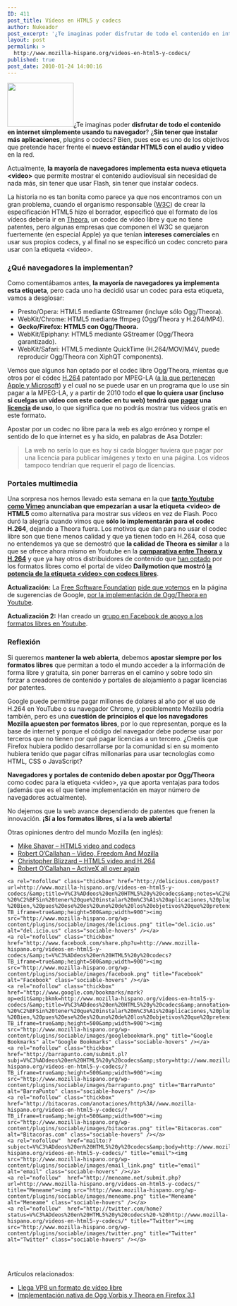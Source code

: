 ```yaml
---
ID: 411
post_title: Vídeos en HTML5 y codecs
author: Nukeador
post_excerpt: '¿Te imaginas poder disfrutar de todo el contenido en internet simplemente usando tu navegador? ¿Sin tener que instalar más aplicaciones, plugins o codecs? Bien, pues ese es uno de los objetivos que pretende hacer frente el nuevo estándar HTML5 con el audio y vídeo en la red. Actualmente, la mayoría de navegadores implementa esta nueva [...]'
layout: post
permalink: >
  http://www.mozilla-hispano.org/videos-en-html5-y-codecs/
published: true
post_date: 2010-01-24 14:00:16
---
```

<p><a href="http://www.mozilla-hispano.org/wp-content/uploads/Ogg-Theora1.jpg"><img class="alignright size-full wp-image-968" title="Ogg Theora" src="http://www.mozilla-hispano.org/wp-content/uploads/Ogg-Theora1.jpg" alt="" width="150" height="100" /></a>¿Te imaginas poder <strong>disfrutar de todo el contenido en internet simplemente usando tu navegador</strong>? ¿<strong>Sin tener que instalar más aplicaciones</strong>, plugins o codecs? Bien, pues ese es uno de los objetivos que pretende hacer frente el <strong>nuevo estándar HTML5 con el audio y vídeo</strong> en la red.</p>
<p>Actualmente, <strong>la mayoría de navegadores implementa esta nueva etiqueta &lt;video&gt;</strong> que permite mostrar el contenido audiovisual sin necesidad de nada más, sin tener que usar Flash, sin tener que instalar codecs.</p>
<p>La historia no es tan bonita como parece ya que nos encontramos con un gran problema, cuando el organismo responsable (<a href="http://www.w3.org/">W3C</a>) de crear la especificación HTML5 hizo el borrador, especificó que el formato de los vídeos debería ir en <a href="http://es.wikipedia.org/wiki/Theora">Theora</a>, un codec de vídeo libre y que no tiene patentes, pero algunas empresas que componen el W3C se quejaron fuertemente (en especial Apple) ya que tenían <strong>intereses comerciales</strong> en usar sus propios codecs, y al final no se especificó un codec concreto para usar con la etiqueta &lt;video&gt;.</p>
<h3><span id="more-962"></span>¿Qué navegadores la implementan?</h3>
<p>Como comentábamos antes, <strong>la mayoría de navegadores ya implementa esta etiqueta</strong>, pero cada uno ha decidió usar un codec para esta etiqueta, vamos a desglosar:</p>
<ul>
<li>Presto/Opera: HTML5 mediante GStreamer (incluye sólo Ogg/Theora).</li>
<li>WebKit/Chrome: HTML5 mediante ffmpeg (Ogg/Theora y H.264/MP4).</li>
<li><strong>Gecko/Firefox: HTML5 con Ogg/Theora.</strong></li>
<li>WebKit/Epiphany: HTML5 mediante GStreamer (Ogg/Theora garantizado).</li>
<li>WebKit/Safari: HTML5 mediante QuickTime (H.264/MOV/M4V, puede reproducir Ogg/Theora con XiphQT components).</li>
</ul>
<p>Vemos que algunos han optado por el codec libre Ogg/Theora, mientas que otros por el códec <a href="http://es.wikipedia.org/wiki/H.264">H.264</a> patentado por MPEG-LA (<a href="http://www.mpegla.com/main/programs/AVC/Pages/Licensors.aspx">a la que pertenecen Apple y Microsoft</a>) y el cual no se puede usar en un programa que lo use sin pagar a la MPEG-LA, y a partir de 2010 todo <strong>el que lo quiera usar (incluso si cuelgas un vídeo con este codec en tu web) tendrá que <a href="http://www.streaminglearningcenter.com/articles/h264-royalties-what-you-need-to-know.html">pagar</a> una <a href="http://www.streamingmedia.com/article.asp?id=11011">licencia</a> de uso</strong>, lo que significa que no podrás mostrar tus vídeos gratis en este formato.</p>
<p>Apostar por un codec no libre para la web es algo erróneo y rompe el sentido de lo que internet es y ha sido, en palabras de Asa Dotzler:</p>
<blockquote><p>La web no sería lo que es hoy si cada blogger tuviera que pagar por una licencia para publicar imágenes y texto en una página. Los vídeos tampoco tendrían que requerir el pago de licencias.</p></blockquote>
<h3>Portales multimedia</h3>
<p>Una sorpresa nos hemos llevado esta semana en la que <strong><a href="http://youtube-global.blogspot.com/2010/01/-youtube-html5-supported.html">tanto Youtube</a> <a href="http://vimeo.com/blog%3A268">como Vimeo</a> anunciaban que empezarían a usar la etiqueta &lt;video&gt; de HTML5</strong> como alternativa para mostrar sus vídeos en vez de Flash. Poco duró la alegría cuando vimos que <strong>sólo lo implementarán para el codec H.264</strong>, dejando a Theora fuera. Los motivos que dan para no usar el codec libre son que tiene menos calidad y que ya tienen todo en H.264, cosa que no entendemos ya que se demostró que <strong>la calidad de Theora es similar</strong> a la que se ofrece ahora mismo en Youtube en la <strong><a href="http://people.xiph.org/~greg/video/ytcompare/comparison.html">comparativa entre Theora y H.264</a></strong> y que ya hay otros distribuidores de contenido que <a href="http://blog.dailymotion.com/2009/05/27/watch-videowithout-flash/">han optado</a> por los formatos libres como el portal de vídeo <strong>Dailymotion que mostró <a href="http://www.dailymotion.com/openvideodemo/">la potencia de la etiqueta &lt;video&gt; con codecs libres</a></strong>.</p>
<p><strong>Actualización:</strong> La <a href="http://www.fsf.org">Free Software Foundation</a> <a href="http://www.fsf.org/blogs/community/youtube-ogg">pide que votemos</a> en la página de sugerencias de Google, <a href="http://productideas.appspot.com/#9/e=3d60a&amp;t=ogg">por la implementación de Ogg/Theora en Youtube</a>.</p>
<p><strong>Actualización 2:</strong> Han creado un <a href="http://www.facebook.com/group.php?gid=431356585522">grupo en Facebook de apoyo a los formatos libres en Youtube</a>.</p>
<h3>Reflexión</h3>
<p>Si queremos <strong>mantener la web abierta</strong>, debemos <strong>apostar siempre por los formatos libres</strong> que permitan a todo el mundo acceder a la información de forma libre y gratuita, sin poner barreras en el camino y sobre todo sin forzar a creadores de contenido y portales de alojamiento a pagar licencias por patentes.</p>
<p>Google puede permitirse pagar millones de dolares al año por el uso de H.264 en YouTube o su navegador Chrome, y posiblemente Mozilla podría también, pero es una <strong>cuestión de principios el que los navegadores Mozilla apuesten por formatos libres</strong>, por lo que representan, porque es la base de internet y porque el código del navegador debe poderse usar por terceros que no tienen por qué pagar licencias a un tercero. ¿Creéis que Firefox hubiera podido desarrollarse por la comunidad si en su momento hubiera tenido que pagar cifras millonarias para usar tecnologías como HTML, CSS o JavaScript?</p>
<p><strong>Navegadores y portales de contenido deben apostar por Ogg/Theora</strong> como codec para la etiqueta &lt;video&gt;, ya que aporta ventajas para todos (además que es el que tiene implementación en mayor número de navegadores actualmente).</p>
<p>No dejemos que la web avance dependiendo de patentes que frenen la innovación. <strong>¡Sí a los formatos libres, sí a la web abierta!</strong></p>
<p>Otras opiniones dentro del mundo Mozilla (en inglés):</p>
<ul>
<li><a href="http://shaver.off.net/diary/2010/01/23/html5-video-and-codecs/">Mike Shaver &#8211; HTML5 video and codecs</a></li>
<li><a href="http://weblogs.mozillazine.org/roc/archives/2010/01/video_freedom_a.html">Robert O&#8217;Callahan &#8211; Video, Freedom And Mozilla</a></li>
<li><a href="http://www.0xdeadbeef.com/weblog/2010/01/html5-video-and-h-264-what-history-tells-us-and-why-were-standing-with-the-web/">Christopher Blizzard &#8211; HTML5 video and H.264</a></li>
<li><a href="http://weblogs.mozillazine.org/roc/archives/2010/01/activex_all_ove.html">Robert O&#8217;Callahan &#8211; ActiveX all over again</a></li>
</ul>




	<a rel="nofollow" class="thickbox" href="http://delicious.com/post?url=http://www.mozilla-hispano.org/videos-en-html5-y-codecs/&amp;title=V%C3%ADdeos%20en%20HTML5%20y%20codecs&amp;notes=%C2%BFTe%20imaginas%20poder%20disfrutar%20de%20todo%20el%20contenido%20en%20internet%20simplemente%20usando%20tu%20navegador?%20%C2%BFSin%20tener%20que%20instalar%20m%C3%A1s%20aplicaciones,%20plugins%20o%20codecs?%20Bien,%20pues%20ese%20es%20uno%20de%20los%20objetivos%20que%20pretende%20hacer%20frente%20el%20nuevo%20est%C3%A1ndar%20HTML5%20co?TB_iframe=true&amp;height=500&amp;width=900"><img src="http://www.mozilla-hispano.org/wp-content/plugins/sociable/images/delicious.png" title="del.icio.us" alt="del.icio.us" class="sociable-hovers" /></a>
	<a rel="nofollow" class="thickbox" href="http://www.facebook.com/share.php?u=http://www.mozilla-hispano.org/videos-en-html5-y-codecs/&amp;t=V%C3%ADdeos%20en%20HTML5%20y%20codecs?TB_iframe=true&amp;height=500&amp;width=900"><img src="http://www.mozilla-hispano.org/wp-content/plugins/sociable/images/facebook.png" title="Facebook" alt="Facebook" class="sociable-hovers" /></a>
	<a rel="nofollow" class="thickbox" href="http://www.google.com/bookmarks/mark?op=edit&amp;bkmk=http://www.mozilla-hispano.org/videos-en-html5-y-codecs/&amp;title=V%C3%ADdeos%20en%20HTML5%20y%20codecs&amp;annotation=%C2%BFTe%20imaginas%20poder%20disfrutar%20de%20todo%20el%20contenido%20en%20internet%20simplemente%20usando%20tu%20navegador?%20%C2%BFSin%20tener%20que%20instalar%20m%C3%A1s%20aplicaciones,%20plugins%20o%20codecs?%20Bien,%20pues%20ese%20es%20uno%20de%20los%20objetivos%20que%20pretende%20hacer%20frente%20el%20nuevo%20est%C3%A1ndar%20HTML5%20co?TB_iframe=true&amp;height=500&amp;width=900"><img src="http://www.mozilla-hispano.org/wp-content/plugins/sociable/images/googlebookmark.png" title="Google Bookmarks" alt="Google Bookmarks" class="sociable-hovers" /></a>
	<a rel="nofollow" class="thickbox" href="http://barrapunto.com/submit.pl?subj=V%C3%ADdeos%20en%20HTML5%20y%20codecs&amp;story=http://www.mozilla-hispano.org/videos-en-html5-y-codecs/?TB_iframe=true&amp;height=500&amp;width=900"><img src="http://www.mozilla-hispano.org/wp-content/plugins/sociable/images/barrapunto.png" title="BarraPunto" alt="BarraPunto" class="sociable-hovers" /></a>
	<a rel="nofollow" class="thickbox" href="http://bitacoras.com/anotaciones/http%3A//www.mozilla-hispano.org/videos-en-html5-y-codecs/?TB_iframe=true&amp;height=500&amp;width=900"><img src="http://www.mozilla-hispano.org/wp-content/plugins/sociable/images/bitacoras.png" title="Bitacoras.com" alt="Bitacoras.com" class="sociable-hovers" /></a>
	<a rel="nofollow"  href="mailto:?subject=V%C3%ADdeos%20en%20HTML5%20y%20codecs&amp;body=http://www.mozilla-hispano.org/videos-en-html5-y-codecs/" title="email"><img src="http://www.mozilla-hispano.org/wp-content/plugins/sociable/images/email_link.png" title="email" alt="email" class="sociable-hovers" /></a>
	<a rel="nofollow"  href="http://meneame.net/submit.php?url=http://www.mozilla-hispano.org/videos-en-html5-y-codecs/" title="Meneame"><img src="http://www.mozilla-hispano.org/wp-content/plugins/sociable/images/meneame.png" title="Meneame" alt="Meneame" class="sociable-hovers" /></a>
	<a rel="nofollow"  href="http://twitter.com/home?status=V%C3%ADdeos%20en%20HTML5%20y%20codecs%20-%20http://www.mozilla-hispano.org/videos-en-html5-y-codecs/" title="Twitter"><img src="http://www.mozilla-hispano.org/wp-content/plugins/sociable/images/twitter.png" title="Twitter" alt="Twitter" class="sociable-hovers" /></a>


<br/><br/>

<p>Artículos relacionados:<ul><li><a href='http://www.mozilla-hispano.org/llega-vp8-un-formato-de-video-libre/' rel='bookmark' title='Permanent Link: Llega VP8 un formato de vídeo libre'>Llega VP8 un formato de vídeo libre</a></li>
<li><a href='http://www.mozilla-hispano.org/implementacion-nativa-de-ogg-vorbis-y-theora-en-firefox-31/' rel='bookmark' title='Permanent Link: Implementación nativa de Ogg Vorbis y Theora en Firefox 3.1'>Implementación nativa de Ogg Vorbis y Theora en Firefox 3.1</a></li>
</ul></p>